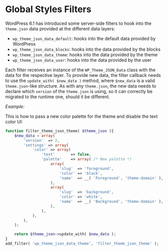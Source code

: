 # Global Styles Filters

WordPress 6.1 has introduced some server-side filters to hook into the `theme.json` data provided at the different data layers:

- `wp_theme_json_data_default`: hooks into the default data provided by WordPress
- `wp_theme_json_data_blocks`: hooks into the data provided by the blocks
- `wp_theme_json_data_theme`: hooks into the data provided by the theme
- `wp_theme_json_data_user`: hooks into the data provided by the user

Each filter receives an instance of the `WP_Theme_JSON_Data` class with the data for the respective layer. To provide new data, the filter callback needs to use the `update_with( $new_data )` method, where `$new_data` is a valid `theme.json`-like structure. As with any `theme.json`, the new data needs to declare which `version` of the `theme.json` is using, so it can correctly be migrated to the runtime one, should it be different.

_Example:_

This is how to pass a new color palette for the theme and disable the text color UI:

```php
function filter_theme_json_theme( $theme_json ){
	$new_data = array(
		'version'  => 2,
		'settings' => array(
			'color' => array(
				'text'       => false,
				'palette'    => array( /* New palette */
					array(
						'slug'  => 'foreground',
						'color' => 'black',
						'name'  => __( 'Foreground', 'theme-domain' ),
					),
					array(
						'slug'  => 'background',
						'color' => 'white',
						'name'  => __( 'Background', 'theme-domain' ),
					),
				),
			),
		),
	);

	return $theme_json->update_with( $new_data );
}
add_filter( 'wp_theme_json_data_theme', 'filter_theme_json_theme' );
```
